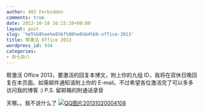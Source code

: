 ```yaml
---
author: 403 Forbidden
comments: true
date: 2013-10-18 16:15:38+00:00
layout: post
slug: '%e5%b8%ae%e6%bf%80%e6%b4%bb-office-2013'
title: 帮激活 Office 2013
wordpress_id: 934
categories:
- 杂七杂八
---
```

帮激活 Office 2013，要激活的回复本博文，附上你的九组 ID，我将在双休日晚回复在本页面。如需邮件通知请附上你的 E-mail。不过希望各位激活完了可以多多访问我的博客 :)
P.S. 留邮箱的附通话录音

天哪。。我不说什么了
[![QQ图片20131020004108](/uploads/201310//QQ图片20131020004108.jpg)](/uploads/201310//QQ图片20131020004108.jpg)
